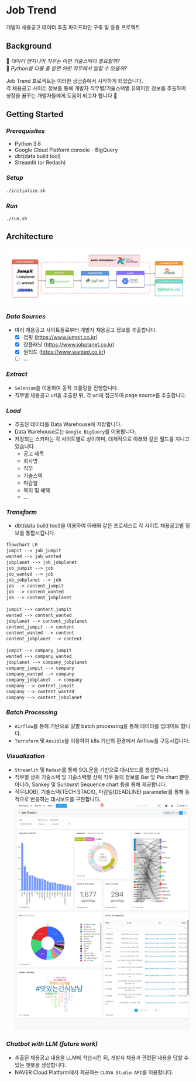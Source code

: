 # Job Trend
개발자 채용공고 데이터 추출 파이프라인 구축 및 응용 프로젝트

## Background
🤔 _데이터 엔지니어 직무는 어떤 기술스택이 필요할까?_<br>
🧐 _Python을 다룰 줄 알면 어떤 직무에서 일할 수 있을까?_

Job Trend 프로젝트는 이러한 궁금증에서 시작하게 되었습니다.<br>
각 채용공고 사이트 정보를 통해 개발자 직무별/기술스택별 유의미한 정보를 추출하여     
성장을 꿈꾸는 개발자들에게 도움이 되고자 합니다 🚀

## Getting Started
### _Prerequisites_
- Python 3.8
- Google Cloud Platform console - BigQuery
- dbt(data build tool)
- Streamlit (or Redash)

### _Setup_
```bash
./initialize.sh
```
### _Run_
```
./run.sh
```

## Architecture
![Architecture](./img/architecture.png)

### _Data Sources_
- 여러 채용공고 사이트들로부터 개발자 채용공고 정보를 추출합니다.
  - [x] 점핏 (https://www.jumpit.co.kr)
  - [x] 잡플래닛 (https://www.jobplanet.co.kr)
  - [x] 원티드 (https://www.wanted.co.kr)
  - [ ] ...

### _Extract_
- `Selenium`을 이용하여 동적 크롤링을 진행합니다.
- 직무별 채용공고 url을 추출한 뒤, 각 url에 접근하여 page source를 추출합니다.

### _Load_
- 추출된 데이터를 Data Warehouse에 저장합니다.
- Data Warehouse로는 `Google BigQuery`를 이용합니다.
- 저장되는 스키마는 각 사이트별로 상이하며, 대체적으로 아래와 같은 필드를 지니고 있습니다.
    - 공고 제목
    - 회사명
    - 직무
    - 기술스택
    - 마감일
    - 복지 및 혜택
    - ...

### _Transform_
- dbt(data build tool)을 이용하여 아래와 같은 프로세스로 각 사이트 채용공고별 정보를 통합시킵니다.
```mermaid
flowchart LR
jumpit --> job_jumpit
wanted --> job_wanted
jobplanet --> job_jobplanet
job_jumpit --> job
job_wanted --> job
job_jobplanet --> job
job --> content_jumpit
job --> content_wanted
job --> content_jobplanet

jumpit --> content_jumpit
wanted --> content_wanted
jobplanet --> content_jobplanet
content_jumpit --> content
content_wanted --> content
content_jobplanet --> content

jumpit --> company_jumpit
wanted --> company_wanted
jobplanet --> company_jobplanet
company_jumpit --> company
company_wanted --> company
company_jobplanet --> company
company --> content_jumpit
company --> content_wanted
company --> content_jobplanet
```

### _Batch Processing_
- `Airflow`를 통해 기반으로 일별 batch processing을 통해 데이터를 업데이트 합니다.
- `Terraform` 및 `Ansible`을 이용하여 k8s 기반의 환경에서 Airflow를 구동시킵니다.

### _Visualization_
- `Streamlit` 및 `Redash`를 통해 SQL문을 기반으로 대시보드를 생성합니다.
- 직무별 상위 기술스택 및 기술스택별 상위 직무 등의 정보를 Bar 및 Pie chart 뿐만 아니라, Sankey 및 Sunburst Sequence chart 등을 통해 제공합니다. 
- 직무(JOB), 기술스택(TECH STACK), 마감일(DEADLINE) parameter를 통해 동적으로 반응하는 대시보드를 구현합니다.
  ![Dashboard](./img/dashboard.jpg)

### _Chatbot with LLM (future work)_
- 추출된 채용공고 내용을 LLM에 학습시킨 뒤, 개발자 채용과 관련된 내용을 답할 수 있는 챗봇을 생성합니다. 
- NAVER Cloud Platform에서 제공하는 `CLOVA Studio API`를 이용합니다.

